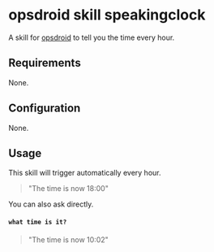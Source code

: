 # opsdroid skill speakingclock

A skill for [opsdroid](https://github.com/opsdroid/opsdroid) to tell you the time every hour.

## Requirements

None.

## Configuration

None.

## Usage

This skill will trigger automatically every hour.

> "The time is now 18:00"

You can also ask directly.

#### `what time is it?`

> "The time is now 10:02"
